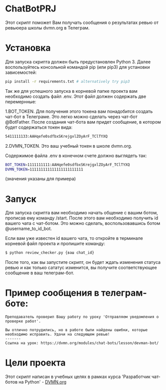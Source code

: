 # ChatBotPRJ

Этот скрипт поможет Вам получать сообщения о результатах ревью от ревьюера школы dvmn.org в Телеграм.

# Установка

Для запуска скрипта должен быть предустановлен Python 3. 
Далее воспользуйтесь консольной командой pip (или pip3) для установки зависемостей:

```bash
pip install -r requirements.txt # alternatively try pip3
```

Так же для успешного запуска в корневой папке проекта вам необходимо создать файл .env.
Этот файл должен содержать две перемернные:

1.BOT_TOKEN. Для получения этого токена вам понадобится создать чат-бот в Телеграме. 
Это легко можно сделать через чат-бот @BotFather.
После создания чат-бота вам придет сообщение, в котором будет содержаться токен вида:
```bash
5411111133:AAHqefe0sdfbxSKrejgxlZOyArF_TClTYXQ
```
2.DVMN_TOKEN. Это ваш учебный токен в школе dvmn.org. 

Содержимое файла .env в конечном счете должно выглядеть так:

```bash
BOT_TOKEN=1111111111:AAHqefe0sdfbxSKrejgxlZOyArF_TClTYXQ
DVMN_TOKEN=111111111111111111111111
``` 
(значения указаны для примера)

# Запуск

Для запуска скрипта вам необходимо начать общение с вашим ботом, прописав ему команду /start.
После этого вам необходимо получить id вашего чата с чат-ботом. 
Это можно сделать, воспользовавшись ботом @username_to_id_bot.

Если вам уже известен id вашего чата, то откройте в терминале корневой файл проекта и пропишите команду:

```bash
$ python review_checker.py {ваш chat_id}
```

После того, как вы запустите скрипт, он будет ждать изменения статуса ревью 
и как только сататус изменится, вы получите соответствующее сообщение в ваш телеграм-бот.

# Пример сообщения в телеграм-боте:
```
Преподаватель проверил Вашу работу по уроку 'Отправляем уведомления о проверке работ'.

Вы отлично потрудились, но в работе были найдены ошибки, которые необходимо исправить. Удачи на следующем ревью!
-------
Ссылка на урок: https://dvmn.org/modules/chat-bots/lesson/devman-bot/
```

# Цели проекта

Этот скрипт написан в учебных целях в рамках курса 'Разработчик чат-ботов на Python' - [DVMN.org](https://dvmn.org/)